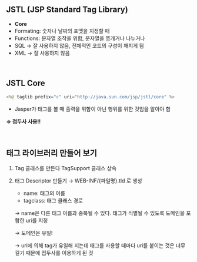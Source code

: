 ## JSTL (JSP Standard Tag Library)

- **Core**
- Formating: 숫자나 날짜의 포맷을 지정할 때
- Functions: 문자열 조작을 위함, 문자열을 쪼개거나 나누거나
- SQL → 잘 사용하지 않음, 전체적인 코드의 구성이 깨지게 됨
- XML → 잘 사용하지 않음

<br>

## JSTL Core

```java
<%@ taglib prefix="c" uri="http://java.sun.com/jsp/jstl/core" %>
```

- Jasper가 태그를 볼 때 출력을 위함이 아닌 행위를 위한 것임을 알아야 함

**⇒ 접두사 사용!!**

<br>

## 태그 라이브러리 만들어 보기

1. Tag 클래스를 만든다 TagSupport 클래스 상속
2. 태그 Descriptor 만들기 → WEB-INF/{파일명}.tld 로 생성
    - name: 태그의 이름
    - tagclass: 태그 클래스 경로

    → name은 다른 태그 이름과 중복될 수 있다. 태그가 식별될 수 있도록 도메인을 포함한 uri를 지정 

    → 도메인은 유일!

    → uri에 의해 tag가 유일해 지는데 태그를 사용할 때마다 uri를 붙이는 것은 너무 길기 때문에 접두사를 이용하게 된 것
